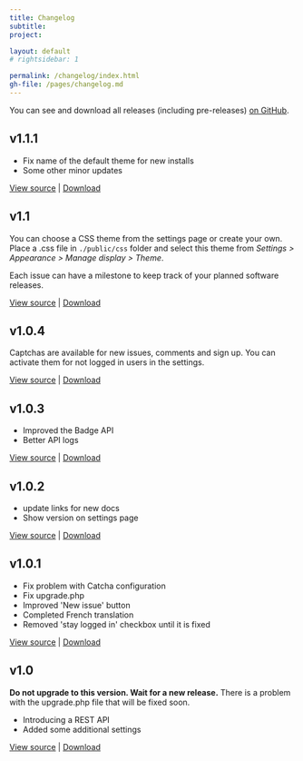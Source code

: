 ```yaml
---
title: Changelog
subtitle: 
project: 

layout: default
# rightsidebar: 1

permalink: /changelog/index.html
gh-file: /pages/changelog.md
---
```

You can see and download all releases (including pre-releases) [on GitHub](https://github.com/bugtrackr/bumpy-booby/releases).

## v1.1.1
* Fix name of the default theme for new installs
* Some other minor updates

[View source](https://github.com/bugtrackr/bumpy-booby/tree/v1.1.1) | 
[Download](https://github.com/bugtrackr/bumpy-booby/releases/tag/v1.1.1)

## v1.1
You can choose a CSS theme from the settings page or create your own.
Place a .css file in `./public/css` folder and select this theme from *Settings > Appearance > Manage display > Theme*.

Each issue can have a milestone to keep track of your planned software releases.

[View source](https://github.com/bugtrackr/bumpy-booby/tree/v1.1) | 
[Download](https://github.com/bugtrackr/bumpy-booby/releases/tag/v1.1)

## v1.0.4
Captchas are available for new issues, comments and sign up. You can activate them for not logged in users in the settings.

[View source](https://github.com/bugtrackr/bumpy-booby/tree/v1.0.4) | 
[Download](https://github.com/bugtrackr/bumpy-booby/releases/tag/v1.0.4)

## v1.0.3
* Improved the Badge API
* Better API logs

[View source](https://github.com/bugtrackr/bumpy-booby/tree/v1.0.3) | 
[Download](https://github.com/bugtrackr/bumpy-booby/releases/tag/v1.0.3)

## v1.0.2
* update links for new docs
* Show version on settings page

[View source](https://github.com/bugtrackr/bumpy-booby/tree/v1.0.2) | 
[Download](https://github.com/bugtrackr/bumpy-booby/releases/tag/v1.0.2)

## v1.0.1
* Fix problem with Catcha configuration
* Fix upgrade.php
* Improved 'New issue' button
* Completed French translation
* Removed 'stay logged in' checkbox until it is fixed

[View source](https://github.com/bugtrackr/bumpy-booby/tree/v1.0.1) | 
[Download](https://github.com/bugtrackr/bumpy-booby/releases/tag/v1.0.1)

## v1.0
**Do not upgrade to this version. Wait for a new release.**
There is a problem with the upgrade.php file that will be fixed soon.

* Introducing a REST API
* Added some additional settings

[View source](https://github.com/bugtrackr/bumpy-booby/tree/v1.0) | 
[Download](https://github.com/bugtrackr/bumpy-booby/releases/tag/v1.0)
